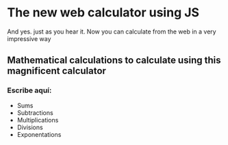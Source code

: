 # The new web calculator using JS
And yes. just as you hear it. Now you can calculate from the web in a very impressive way


##  Mathematical calculations to calculate using this magnificent calculator
  ### Escribe aquí:
  - Sums
  - Subtractions
  - Multiplications
  - Divisions
  - Exponentations


